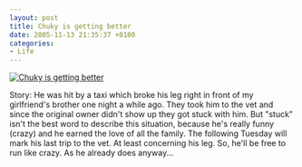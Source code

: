 ```yaml
---
layout: post
title: Chuky is getting better
date: 2005-11-13 21:35:37 +0100
categories:
- Life
---
```

<a href="http://www.flickr.com/photos/janos/62884860/"><img src="http://static.flickr.com/28/62884860_2d5789c8df.jpg" alt="Chuky is getting better" border="0" class="image" /></a>

Story: He was hit by a taxi which broke his leg right in front of my girlfriend's brother one night a while ago. They took him to the vet and since the original owner didn't show up they got stuck with him. But "stuck" isn't the best word to describe this situation, because he's really funny (crazy) and he earned the love of all the family. The following Tuesday will mark his last trip to the vet. At least concerning his leg.  So, he'll be free to run like crazy. As he already does anyway...

